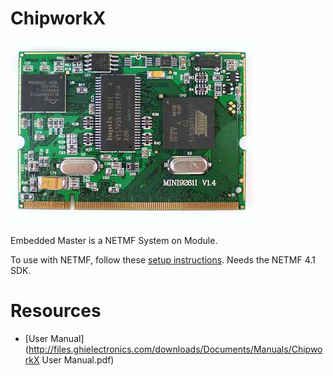 # ChipworkX
![ChipworkX](images/chipworksX.jpg)

Embedded Master is a NETMF System on Module. 

To use with NETMF, follow these [setup instructions](intro.md). Needs the NETMF 4.1 SDK.

# Resources
* [User Manual](http://files.ghielectronics.com/downloads/Documents/Manuals/ChipworkX User Manual.pdf)
